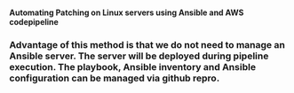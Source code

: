 #### Automating Patching on Linux servers using Ansible and AWS codepipeline

### Advantage of this method is that we do not need to manage an Ansible server. The server will be deployed during pipeline execution. The playbook, Ansible inventory and  Ansible configuration can be managed via github repro.
